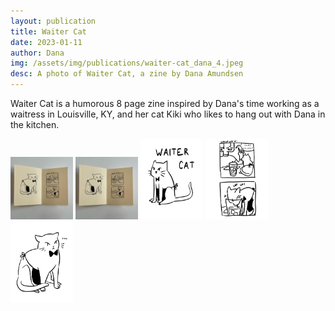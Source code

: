 ```yaml
---
layout: publication
title: Waiter Cat
date: 2023-01-11
author: Dana
img: /assets/img/publications/waiter-cat_dana_4.jpeg
desc: A photo of Waiter Cat, a zine by Dana Amundsen
---
```


Waiter Cat is a humorous 8 page zine inspired by Dana's time working as a waitress in Louisville, KY, and her cat Kiki who likes to hang out with Dana in the kitchen.

<a href="/assets/img/publications/waiter-cat_dana_4.jpg"><img src="/assets/img/publications/waiter-cat_dana_5.jpg" alt="A photo of Waiter Cat, a zine by Dana Amundsen" width="100"></a>
<a href="/assets/img/publications/waiter-cat_dana_5.jpg"><img src="/assets/img/publications/waiter-cat_dana_5.jpg" alt="A photo of Waiter Cat, a zine by Dana Amundsen" width="100"></a>
<a href="/assets/img/publications/waiter-cat_dana_1.png"><img src="/assets/img/publications/waiter-cat_dana_1.png" alt="A photo of Waiter Cat, a zine by Dana Amundsen" width="100" ></a>
<a href="/assets/img/publications/waiter-cat_dana_2.png"><img src="/assets/img/publications/waiter-cat_dana_2.png" alt="A photo of Waiter Cat, a zine by Dana Amundsen" width="100"></a>
<a href="/assets/img/publications/waiter-cat_dana_3.png"><img src="/assets/img/publications/waiter-cat_dana_3.png" alt="A photo of Waiter Cat, a zine by Dana Amundsen" width="100"></a>

